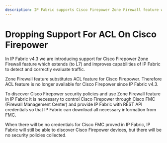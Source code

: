 ```yaml
---
description: IP Fabric supports Cisco Firepower Zone Firewall feature which extends (to L7) and improves capabilities of IP Fabric to detect and correctly evaluate...
---
```


# Dropping Support For ACL On Cisco Firepower

In IP Fabric v4.3 we are introducing support for Cisco Firepower Zone
Firewall feature which extends (to L7) and improves capabilities of IP
Fabric to detect and correctly evaluate traffic.

Zone Firewall feature substitutes ACL feature for Cisco Firepower.
Therefore ACL feature is no longer available for Cisco Firepower since
IP Fabric v4.3.

To discover Cisco Firepower security policies and use Zone Firewall
feature in IP Fabric it is necessary to control Cisco Firepower through
Cisco FMC (Firewall Management Center) and provide IP Fabric with REST
API credentials so that IP Fabric can download all necessary information
from FMC.

When there will be no credentials for Cisco FMC proved in IP Fabric, IP
Fabric will still be able to discover Cisco Firepower devices, but there
will be no security policies collected.
